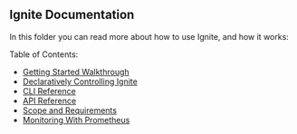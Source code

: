 ## Ignite Documentation

In this folder you can read more about how to use Ignite, and how it works:

Table of Contents:

- [Getting Started Walkthrough](usage.md)
- [Declaratively Controlling Ignite](declarative-config.md)
- [CLI Reference](cli/ignite.md)
- [API Reference](../api)
- [Scope and Requirements](dependencies.md)
- [Monitoring With Prometheus](dependencies.md)
